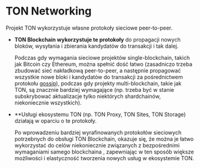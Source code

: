# TON Networking

Projekt TON wykorzystuje własne protokoły sieciowe peer-to-peer.

- **TON Blockchain wykorzystuje te protokoły** do propagacji nowych bloków, wysyłania i zbierania kandydatów do transakcji i tak dalej.

  Podczas gdy wymagania sieciowe projektów single-blockchain, takich jak Bitcoin czy Ethereum, można spełnić dość łatwo (zasadniczo trzeba zbudować
  sieć nakładkową peer-to-peer, a następnie propagować wszystkie nowe bloki i
  kandydatów do transakcji za pośrednictwem protokołu [gossip](https://en.wikipedia.org/wiki/Gossip_protocol)), podczas gdy projekty multi-blockchain, takie
  jak TON, są znacznie bardziej wymagające (np. trzeba być w stanie
  subskrybować aktualizacje tylko niektórych shardchainów, niekoniecznie wszystkich).

- \*\*Usługi ekosystemu TON (np. TON Proxy, TON Sites, TON Storage) działają w oparciu o te protokoły.

  Po wprowadzeniu bardziej wyrafinowanych protokołów sieciowych potrzebnych
  do obsługi TON Blockchain, okazuje się, że można je łatwo
  wykorzystać do celów niekoniecznie związanych z bezpośrednimi wymaganiami samego blockchaina
  , zapewniając w ten sposób większe możliwości i elastyczność tworzenia
  nowych usług w ekosystemie TON.
